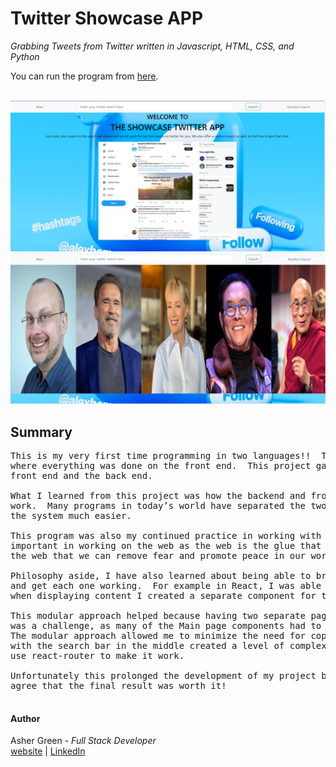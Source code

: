 # **Twitter Showcase APP**

*Grabbing Tweets from Twitter written in Javascript, HTML, CSS, and Python*

You can run the program from [here](https://twitter-showcase-app-ucxm.onrender.com).
<br /><br />

![screenshot](screenshot.png/)
![screenshot](screenshot2.png)

## **Summary**

<pre>
This is my very first time programming in two languages!!  The last project was the Star Wars API
where everything was done on the front end.  This project gave me the opportunity to program the
front end and the back end.

What I learned from this project was how the backend and frontend work together to make the app
work.  Many programs in today’s world have separated the two in order to make upgrading and managing
the system much easier.

This program was also my continued practice in working with APIs,  APIs as you know are very
important in working on the web as the web is the glue that holds are world together.  It is through
the web that we can remove fear and promote peace in our world.

Philosophy aside, I have also learned about being able to break down the project into small components
and get each one working.  For example in React, I was able to make the Navbar a separate item, and
when displaying content I created a separate component for that.  This allows the programming to be modular.  

This modular approach helped because having two separate pages with the search bar inside the navigation bar
was a challenge, as many of the Main page components had to be copied for use on the Random Search page.  
The modular approach allowed me to minimize the need for copying code.  Furthermore, using two separate pages
with the search bar in the middle created a level of complexity I had not anticipated.  This required me to
use react-router to make it work.

Unfortunately this prolonged the development of my project by quite a bit as a result, but I think you’ll
agree that the final result was worth it!

</pre>

#### **Author**

Asher Green - *Full Stack Developer* \
[website](http://ashergreen.ca) | [LinkedIn](https://www.linkedin.com/in/asher-green-6a96551/)
